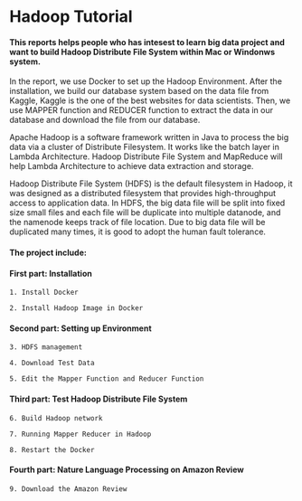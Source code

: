 # Hadoop Tutorial

#### This reports helps people who has intesest to learn big data project and want to build Hadoop Distribute File System within Mac or Windonws system.

In the report, we use Docker to set up the Hadoop Environment. After the installation, we build our database system based on the data file from Kaggle, Kaggle is the one of the best websites for data scientists. Then, we use MAPPER function and REDUCER function to extract the data in our database and download the file from our database. 

Apache Hadoop is a software framework written in Java to process the big data via a cluster of Distribute Filesystem. It works like the batch layer in Lambda Architecture. Hadoop Distribute File System and MapReduce will help Lambda Architecture to achieve data extraction and storage.

Hadoop Distribute File System (HDFS) is the default filesystem in Hadoop, it was designed as a distributed filesystem that provides high-throughput access to application data. In HDFS, the big data file will be split into fixed size small files and each file will be duplicate into multiple datanode, and the namenode keeps track of file location. Due to big data file will be duplicated many times, it is good to adopt the human fault tolerance.

#### The project include: 

#### First part: Installation
```
1. Install Docker
	
2. Install Hadoop Image in Docker
```

#### Second part: Setting up Environment
```
3. HDFS management

4. Download Test Data

5. Edit the Mapper Function and Reducer Function
```
#### Third part: Test Hadoop Distribute File System 
```
6. Build Hadoop network

7. Running Mapper Reducer in Hadoop
	
8. Restart the Docker
```

#### Fourth part: Nature Language Processing on Amazon Review
```
9. Download the Amazon Review
```



